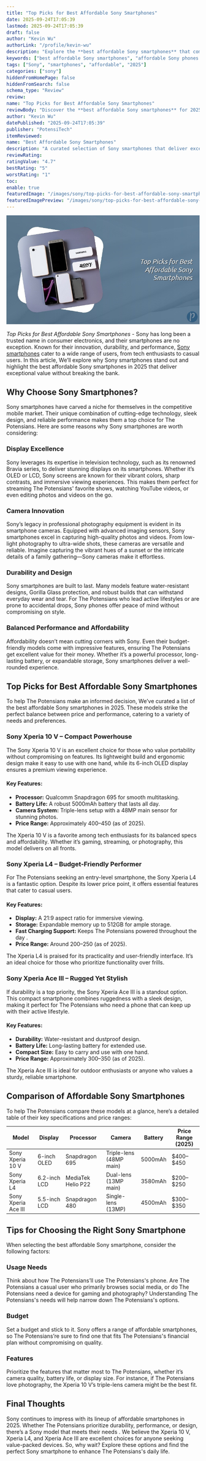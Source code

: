 ```yaml
---
title: "Top Picks for Best Affordable Sony Smartphones"
date: 2025-09-24T17:05:39
lastmod: 2025-09-24T17:05:39
draft: false
author: "Kevin Wu"
authorLink: "/profile/kevin-wu"
description: "Explore the **best affordable Sony smartphones** that combine innovative features, sleek designs, and reliable performance at budget-friendly prices. Find the perfect model for your needs in 2025."
keywords: ["best affordable Sony smartphones", "affordable Sony phones 2025", "Sony budget smartphones review"]
tags: ["Sony", "smartphones", "affordable", "2025"]
categories: ["sony"]
hiddenFromHomePage: false
hiddenFromSearch: false
schema_type: "Review"
review:
name: "Top Picks for Best Affordable Sony Smartphones"
reviewBody: "Discover the **best affordable Sony smartphones** for 2025, offering a balance of advanced features, stylish designs, and affordability. From compact models to feature-packed devices, find the right choice for your lifestyle."
author: "Kevin Wu"
datePublished: "2025-09-24T17:05:39"
publisher: "PotensiTech"
itemReviewed:
name: "Best Affordable Sony Smartphones"
description: "A curated selection of Sony smartphones that deliver exceptional value, featuring cutting-edge technology and stylish designs at accessible price points."
reviewRating:
ratingValue: "4.7"
bestRating: "5"
worstRating: "1"
toc:
enable: true
featuredImage: "/images/sony/top-picks-for-best-affordable-sony-smartphones.jpg"
featuredImagePreview: "/images/sony/top-picks-for-best-affordable-sony-smartphones.jpg"
---
```


![Top Picks for Best Affordable Sony Smartphones](/images/sony/top-picks-for-best-affordable-sony-smartphones.jpg)


*Top Picks for Best Affordable Sony Smartphones* - Sony has long been a trusted name in consumer electronics, and their smartphones are no exception. Known for their innovation, durability, a​nd performance, [Sony smartphones](/sony/cheap-sony-smartphones-with-fast-processors) cater to a wide range of users, from tech enthusiasts to casual users. In this article, We’ll explore why Sony smartphones stand out and highlight the best affordable Sony smartphones in 2025 that deliver exceptional value without breaking the bank. 

## Why Choose Sony Smartphones?

Sony smartphones have carved a niche for themselves in the competitive mobile market. Their unique combination of cutting-edge technology, sleek design, and reliable performance makes them a top choice for The Potensians. Here are some reasons why Sony smartphones are worth considering:

### Display Excellence

Sony leverages its expertise in television technology, such as its renowned Bravia series, to deliver stunning displays on its smartphones. Whether it’s OLED or LCD, Sony screens are known for their vibrant colors, sharp contrasts, and immersive viewing experiences. This makes them perfect for streaming The Potensians' favorite shows, watching YouTube videos, or even editing photos and videos on the go.

### Camera Innovation

Sony’s legacy in professional photography equipment is evident in its smartphone cameras. Equipped with advanced imaging sensors, Sony smartphones excel in capturing high-quality photos and videos. From low-light photography to ultra-wide shots, these cameras are versatile and reliable. Imagine capturing the vibrant hues of a sunset or the intricate details of a family gathering—Sony cameras make it effortless.

### Durability and Design

Sony smartphones are built to last. Many models feature water-resistant designs, Gorilla Glass protection, and robust builds that can withstand everyday wear and tear. For The Potensians who lead active lifestyles or are prone to accidental drops, Sony phones offer peace of mind without compromising on style.

### Balanced Performance and Affordability

Affordability doesn’t mean cutting corners with Sony. Even their budget-friendly models come with impressive features, ensuring The Potensians get excellent value for their money. Whether it’s a powerful processor, long-lasting battery, or expandable storage, Sony smartphones deliver a well-rounded experience.

## Top Picks for Best Affordable Sony Smartphones

To help The Potensians make an informed decision, We’ve curated a list of the best affordable Sony smartphones in 2025. These models strike the perfect balance between price and performance, catering to a variety of needs and preferences.

### Sony Xperia 10 V – Compact Powerhouse

The Sony Xperia 10 V is an excellent choice for those who value portability without compromising on features. Its lightweight build and ergonomic design make it easy to use with one hand, while its 6-inch OLED display ensures a premium viewing experience.

#### Key Features:
- **Processor:** Qualcomm Snapdragon 695 for smooth multitasking.
- **Battery Life:** A robust 5000mAh battery that lasts all day.
- **Camera System:** Triple-lens setup with a 48MP main sensor for stunning photos.
- **Price Range:** Approximately $400–$450 (as of 2025).

The Xperia 10 V is a favorite among tech enthusiasts for its balanced specs and affordability. Whether it’s gaming, streaming, or photography, this model delivers on all fronts.

### Sony Xperia L4 – Budget-Friendly Performer

For The Potensians seeking an entry-level smartphone, the Sony Xperia L4 is a fantastic option. Despite its lower price point, it offers essential features that cater to casual users.

#### Key Features:
- **Display:** A 21:9 aspect ratio for immersive viewing.
- **Storage:** Expandable memory up to 512GB for ample storage.
- **Fast Charging Support:** Keeps The Potensians powered throughout the day .
- **Price Range:** Around $200–$250 (as of 2025).

The Xperia L4 is praised for its practicality and user-friendly interface. It’s an ideal choice for those w​ho prioritize functionality over frills.

### Sony Xperia Ace III – Rugged Yet Stylish

If durability is a top priority, the Sony Xperia Ace III is a standout option. This compact smartphone combines ruggedness with a sleek design, making it perfect for The Potensians who need a phone that can keep up with their active lifestyle.

#### Key Features:
- **Durability:** Water-resistant and dustproof design.
- **Battery Life:** Long-lasting battery for extended use.
- **Compact Size:** Easy to carry and use with one hand.
- **Price Range:** Approximately $300–$350 (as of 2025).

The Xperia Ace III is ideal for outdoor enthusiasts or anyone who values a sturdy​, reliable smartphone.

## Comparison of Affordable Sony Smartphones

To help The Potensians compare these models at a glance, here’s a detailed table of their key specifications and price ranges:

<div class="table-responsive">
<table class="html-table">
<thead>
<tr>
<th>Model</th>
<th>Display</th>
<th>Processor</th>
<th>Camera</th>
<th>Battery</th>
<th>Price Range (2025)</th>
</tr>
</thead>
<tbody>
<tr>
<td>Sony Xperia 10 V</td>
<td>6-inch OLED</td>
<td>Snapdragon 6​95</td>
<td>Triple-lens (48MP main)</td>
<td>5000mAh</td>
<td>$400–$450</td>
</tr>
<tr>
<td>Sony Xperia L4</td>
<td>6.2-inch LCD</td>
<td>MediaTek Helio P22</td>
<td>Dual-lens (13MP main)</td>
<td>3580mAh</td>
<td>$200–$250</td>
</tr>
<tr>
<td>Sony Xperia Ace III</td>
<td>5.5-inch LCD</td>
<td>Snapdragon 480</td>
<td>Single-lens (13MP)</td>
<td>4500mAh</td>
<td>$300–$350</td>
</tr>
</tbody>
</table>
</div>

## Tips for Choosing the Right Sony Smartphone

When selecting the best affordable Sony smartphone, consider the following factors:

### Usage Needs

Think about how The Potensians’ll use The Potensians's phone. Are The Potensians a casual user who primarily browses social media, or do The Potensians need a device for gaming and photography? Understanding The Potensians's needs will help narrow down The Potensians's options.

### Budget

Set a budget and stick to it. Sony offers a range of affordable smartphones, so The Potensians’re sure to find one that fits The Potensians's financial plan without compromising on quality.

### Features

Prioritize the features that matter most to The Potensians, whether it’s camera quality, battery life, or display size. For instance, if The Potensians love photography, the Xperia 10 V’s triple-lens camera might be the best fit.

## Final Thoughts

Sony continues to impress with its lineup of affordable smartphones in 2025. Whether The Potensians prioritize durability, performance, or design, there’s a Sony model that meets their needs . We believe the Xperia 10 V, Xperia L4, and Xperia Ace III are excellent choices for anyone seeking value-packed devices. So, why wait? Explore these options and find the perfect Sony smartphone to enhance The Potensians's daily life.
